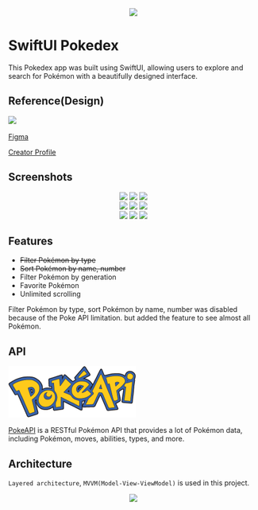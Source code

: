 
<div align="center">
    <img src="https://github.com/Origogi/Origogi/assets/35194820/9e949040-9ce2-43dc-a68d-19e0eccea54e">
</a>
</div>

# SwiftUI Pokedex

This Pokedex app was built using SwiftUI, allowing users to explore and search for Pokémon with a beautifully designed interface.

## Reference(Design)

<div>
<img src="https://github.com/Origogi/leetcode/assets/35194820/874ee8bb-336c-4278-aa52-5c6f3b578e56" width="30%">
</a>
</div>

[Figma](https://www.figma.com/community/file/1202971127473077147)

[Creator Profile](https://www.linkedin.com/in/junior-saraiva/)

## Screenshots

<div align="center">
    <img src="https://github.com/Origogi/ios-swiftui-pokedex/assets/35194820/06f9c332-e696-4bd6-89a7-263a15f44d2e" width="25%">
    <img src="https://github.com/Origogi/ios-swiftui-pokedex/assets/35194820/17d6d728-4e28-42ea-aff7-8a358d4da1c5" width="25%">
    <img src="https://github.com/Origogi/ios-swiftui-pokedex/assets/35194820/2d9cde3f-7329-4f99-b96b-2e36958b30a7" width="25%">
</a>
</div>
<div align="center">
    <img src="https://github.com/Origogi/ios-swiftui-pokedex/assets/35194820/c77378a7-3058-4385-ab7a-6d62ef2dcb78" width="25%">
    <img src="https://github.com/Origogi/Origogi/assets/35194820/8b55fb8a-0236-4108-a70f-c73c948aaa76" width="25%">
    <img src="https://github.com/Origogi/Origogi/assets/35194820/4a702d0e-380d-4fff-941d-bcb11876377c" width="25%">
</a>
</div>
<div align="center">
    <img src="https://github.com/Origogi/Origogi/assets/35194820/906c3a3e-4c29-4c83-9acc-b7ba380f679f" width="25%">
    <img src="https://github.com/Origogi/Origogi/assets/35194820/207e6dc9-7399-4b92-a2c6-405bd243ab40" width="25%">
    <img src="https://github.com/Origogi/ios-swiftui-pokedex/assets/35194820/99d6dc55-386b-4465-ba6c-45ab66c7ea9c" width="25%">
</a>
</div>

## Features

- ~~Filter Pokémon by type~~
- ~~Sort Pokémon by name, number~~
- Filter Pokémon by generation
- Favorite Pokémon
- Unlimited scrolling

Filter Pokémon by type, sort Pokémon by name, number was disabled because of the Poke API limitation. but added the feature to see almost all Pokémon.

## API

![](https://raw.githubusercontent.com/PokeAPI/media/master/logo/pokeapi_256.png)

[PokeAPI](https://pokeapi.co/) is a RESTful Pokémon API that provides a lot of Pokémon data, including Pokémon, moves, abilities, types, and more.

## Architecture

`Layered architecture`, `MVVM(Model-View-ViewModel)` is used in this project.

<div align="center">
    <img src="https://github.com/Origogi/Origogi/assets/35194820/7074b560-0972-4880-a591-de4b88e7996f" width="80%">

</a>
</div>

